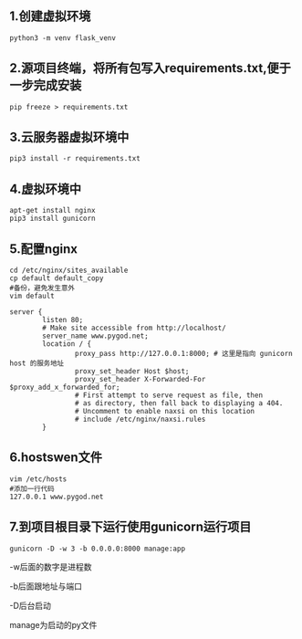 ## 1.创建虚拟环境

```
python3 -m venv flask_venv
```
## 2.源项目终端，将所有包写入requirements.txt,便于一步完成安装

```
pip freeze > requirements.txt
```
## 3.云服务器虚拟环境中

```
pip3 install -r requirements.txt
```
## 4.虚拟环境中

```
apt-get install nginx
pip3 install gunicorn
```
## 5.配置nginx

```
cd /etc/nginx/sites_available
cp default default_copy
#备份，避免发生意外
vim default

server {
        listen 80;
        # Make site accessible from http://localhost/
        server_name www.pygod.net;
        location / {
                proxy_pass http://127.0.0.1:8000; # 这里是指向 gunicorn host 的服务地址
                proxy_set_header Host $host;
                proxy_set_header X-Forwarded-For $proxy_add_x_forwarded_for;
                # First attempt to serve request as file, then
                # as directory, then fall back to displaying a 404.
                # Uncomment to enable naxsi on this location
                # include /etc/nginx/naxsi.rules
        }
```

## 6.hostswen文件

```
vim /etc/hosts
#添加一行代码
127.0.0.1 www.pygod.net
```
## 7.到项目根目录下运行使用gunicorn运行项目

```
gunicorn -D -w 3 -b 0.0.0.0:8000 manage:app
```

-w后面的数字是进程数

-b后面跟地址与端口

-D后台启动

manage为启动的py文件





